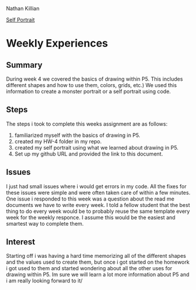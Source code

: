 
Nathan Killian

[ Self Portrait ](https://alexk2313.github.io/120-work/HW-4/)

# Weekly Experiences
## Summary
During week 4 we covered the basics of drawing within P5. This includes different shapes and how to use them, colors, grids, etc.) We used this information to create a monster portrait or a self portrait using code.

## Steps
The steps i took to complete this weeks assignment are as follows:
1. familiarized myself with the basics of drawing in P5.
2. created my HW-4 folder in my repo.
3. created my self portrait using what we learned about drawing in P5.
4. Set up my github URL and provided the link to this document.

## Issues
I just had small issues where i would get errors in my code. All the fixes for these issues were simple and were often taken care of within a few minutes. One issue i responded to this week was a question about the read me documents we have to write every week. I told a fellow student that the best thing to do every week would be to probably reuse the same template every week for the weekly responce. I assume this would be the easiest and smartest way to complete them. 

## Interest
Starting off i was having a hard time memorizing all of the different shapes and the values used to create them, but once i got started on the homework i got used to them and started wondering about all the other uses for drawing within P5. Im sure we will learn a lot more information about P5 and i am really looking forward to it/
